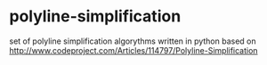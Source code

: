 # polyline-simplification
set of polyline simplification algorythms written in python based on http://www.codeproject.com/Articles/114797/Polyline-Simplification
